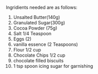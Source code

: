 Ingridients needed are as follows:

1. Unsalted Butter(140g)
2. Granulated Sugar(300g)
3. Cocoa Powder (75g)
4. Salt 1/4 Teaspoon
5. Eggs (2)
6. vanilla essence (2 Teaspoons)
7. Flour 1/2 cup
8. Chocolate Chips 1/2 cup
9. chocolate filled biscuits
10. 1 tsp spoon icing sugar for garnishing
